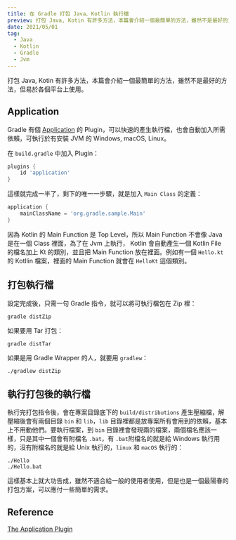 ```yaml
---
title: 在 Gradle 打包 Java、Kotlin 執行檔
preview: 打包 Java, Kotin 有許多方法，本篇會介紹一個最簡單的方法，雖然不是最好的方法，但易於各個平台上使用。
date: 2021/05/01
tag: 
  - Java
  - Kotlin
  - Gradle
  - Jvm
---
```


打包 Java, Kotin 有許多方法，本篇會介紹一個最簡單的方法，雖然不是最好的方法，但易於各個平台上使用。

## Application

Gradle 有個 [Application](https://docs.gradle.org/current/userguide/application_plugin.html) 的 Plugin，可以快速的產生執行檔，也會自動加入所需依賴，可執行於有安裝 JVM 的 Windows, macOS, Linux。

在 `build.gradle` 中加入 Plugin：

```gradle
plugins {
    id 'application'
}
```

這樣就完成一半了，剩下的唯一一步驟，就是加入 `Main Class` 的定義：

```gradle
application {
    mainClassName = 'org.gradle.sample.Main'
}
```

因為 Kotlin 的 Main Function 是 Top Level，所以 Main Function 不會像 Java 是在一個 Class 裡面，為了在 Jvm 上執行， Kotlin 會自動產生一個 Kotlin File 的檔名加上 Kt 的類別，並且把 Main Function 放在裡面。例如有一個 `Hello.kt` 的 Kotllin 檔案，裡面的 Main Function 就會在 `HelloKt` 這個類別。

## 打包執行檔

設定完成後，只需一句 Gradle 指令，就可以將可執行檔包在 Zip 裡：

```shell
gradle distZip
```

如果要用 Tar 打包：

```shell
gradle distTar
```

如果是用 Gradle Wrapper  的人，就要用 `gradlew`：

```shell
./gradlew distZip
```

## 執行打包後的執行檔

執行完打包指令後，會在專案目錄底下的 `build/distributions` 產生壓縮檔，解壓縮後會有兩個目錄 `bin` 和 `lib`，`lib` 目錄裡都是放專案所有會用到的依賴，基本上不用動他們。要執行檔案，到 `bin` 目錄裡會發現兩的檔案，兩個檔名應該一樣，只是其中一個會有附檔名 `.bat`，有 `.bat`附檔名的就是給 Windows 執行用的，沒有附檔名的就是給 Unix 執行的，`linux` 和 `macOS` 執行的：

```shell
./Hello 
./Hello.bat
```

這樣基本上就大功告成，雖然不適合給一般的使用者使用，但是也是一個最陽春的打包方案，可以應付一些簡單的需求。

## Reference

[The Application Plugin](https://docs.gradle.org/current/userguide/application_plugin.html)
